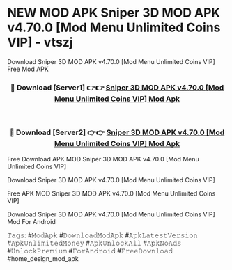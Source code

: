 # NEW MOD APK Sniper 3D MOD APK v4.70.0 [Mod Menu Unlimited Coins VIP] - vtszj
Download Sniper 3D MOD APK v4.70.0 [Mod Menu Unlimited Coins VIP] Free Mod APK

<div align="center">
<h3>🔴 Download [Server1] 👉👉 <a href="https://apk-comot.site?title=Sniper_3D_MOD_APK_v4.70.0_[Mod_Menu_Unlimited_Coins_VIP]">Sniper 3D MOD APK v4.70.0 [Mod Menu Unlimited Coins VIP] Mod Apk</a></h3><br>

<h3>🔴 Download [Server2] 👉👉 <a href="https://apk-comot.site?title=Sniper_3D_MOD_APK_v4.70.0_[Mod_Menu_Unlimited_Coins_VIP]">Sniper 3D MOD APK v4.70.0 [Mod Menu Unlimited Coins VIP] Mod Apk</a></h3>
</div>


Free Download APK MOD Sniper 3D MOD APK v4.70.0 [Mod Menu Unlimited Coins VIP]

Download Sniper 3D MOD APK v4.70.0 [Mod Menu Unlimited Coins VIP] 

Free APK MOD Sniper 3D MOD APK v4.70.0 [Mod Menu Unlimited Coins VIP] 

Download Sniper 3D MOD APK v4.70.0 [Mod Menu Unlimited Coins VIP] Mod For Android

𝚃𝚊𝚐𝚜: #𝙼𝚘𝚍𝙰𝚙𝚔 #𝙳𝚘𝚠𝚗𝚕𝚘𝚊𝚍𝙼𝚘𝚍𝙰𝚙𝚔 #𝙰𝚙𝚔𝙻𝚊𝚝𝚎𝚜𝚝𝚅𝚎𝚛𝚜𝚒𝚘𝚗 #𝙰𝚙𝚔𝚄𝚗𝚕𝚒𝚖𝚒𝚝𝚎𝚍𝙼𝚘𝚗𝚎𝚢 #𝙰𝚙𝚔𝚄𝚗𝚕𝚘𝚌𝚔𝙰𝚕𝚕 #𝙰𝚙𝚔𝙽𝚘𝙰𝚍𝚜 #𝚄𝚗𝚕𝚘𝚌𝚔𝙿𝚛𝚎𝚖𝚒𝚞𝚖 #𝙵𝚘𝚛𝙰𝚗𝚍𝚛𝚘𝚒𝚍 #𝙵𝚛𝚎𝚎𝙳𝚘𝚠𝚗𝚕𝚘𝚊𝚍 #home_design_mod_apk
